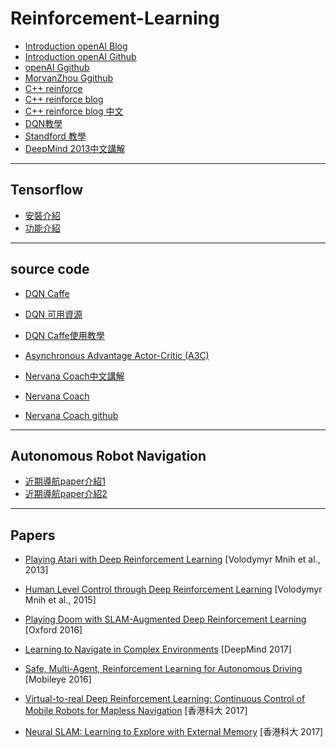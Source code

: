 # Reinforcement-Learning

- [Introduction openAI Blog](https://www.oreilly.com/learning/introduction-to-reinforcement-learning-and-openai-gym)
- [Introduction openAI Github](https://github.com/wagonhelm/Reinforcement-Learning-Introduction/blob/master/Reinforcement%20Learning%20Introduction.ipynb)
- [openAI Ggithub](https://github.com/openai/gym#what-s-new)
- [MorvanZhou Ggithub](https://github.com/MorvanZhou/Reinforcement-learning-with-tensorflow)
- [C++ reinforce](https://github.com/jinfagang/Q-Learning)
- [C++ reinforce blog](http://mnemstudio.org/path-finding-q-learning-tutorial.htm)
- [C++ reinforce blog 中文](http://blog.csdn.net/pi9nc/article/details/27649323)
- [DQN教學](http://www.teach.cs.toronto.edu/~csc2542h/fall/material/csc2542f16_dqn.pdf)
- [Standford 教學](https://www.youtube.com/watch?v=lvoHnicueoE)
- [DeepMind 2013中文講解](http://www.jianshu.com/p/d347bb2ca53c)
---

## Tensorflow 
- [安裝介紹](https://fgc.stpi.narl.org.tw/activity/videoDetail/4b1141305d9cd231015d9d07dbe1002a)
- [功能介紹](https://blog.gtwang.org/statistics/tensorflow-google-machine-learning-software-library-tutorial/)

---

## source code
- [DQN Caffe](https://github.com/muupan/dqn-in-the-caffe)
- [DQN 可用資源](http://dataunion.org/14473.html)
- [DQN Caffe使用教學](http://blog.csdn.net/hmxiaobao/article/details/51275122)

- [Asynchronous Advantage Actor-Critic (A3C)](https://github.com/miyosuda/async_deep_reinforce)
- [Nervana Coach中文講解](http://blog.csdn.net/Ksf3kg7dU95rn0XL/article/details/78325626)
- [Nervana Coach](https://www.intelnervana.com/reinforcement-learning-coach-intel/)
- [Nervana Coach github](https://github.com/NervanaSystems/coach)
---

## Autonomous Robot Navigation
- [近期導航paper介紹1](http://blog.csdn.net/yangziluomu/article/details/69067173)
- [近期導航paper介紹2](https://www.zhihu.com/question/57456575/answer/155299554)
---

## Papers
- [Playing Atari with Deep Reinforcement Learning](https://arxiv.org/pdf/1312.5602.pdf) [Volodymyr Mnih et al., 2013]
- [Human Level Control through Deep Reinforcement Learning](https://web.stanford.edu/class/psych209/Readings/MnihEtAlHassibis15NatureControlDeepRL.pdf) [Volodymyr Mnih et al., 2015]

- [Playing Doom with SLAM-Augmented Deep Reinforcement Learning](https://arxiv.org/pdf/1612.00380.pdf) [Oxford 2016]
- [Learning to Navigate in Complex Environments](https://arxiv.org/abs/1611.03673) [DeepMind 2017]
- [Safe, Multi-Agent, Reinforcement Learning for Autonomous Driving](https://arxiv.org/abs/1610.03295) [Mobileye 2016]
- [Virtual-to-real Deep Reinforcement Learning: Continuous Control of Mobile Robots for Mapless Navigation](https://arxiv.org/abs/1703.00420) [香港科大 2017]
- [Neural SLAM: Learning to Explore with External Memory](https://arxiv.org/abs/1706.09520) [香港科大 2017]



